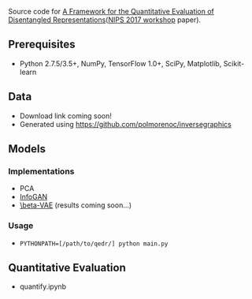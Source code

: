 Source code for [A Framework for the Quantitative Evaluation of Disentangled Representations](https://drive.google.com/file/d/0Bwy4Nlx78QCCbnpMdGNvYmNnU2VoMzVfdkdFaHhaT3B0Rmdr/view)([NIPS 2017 workshop](https://sites.google.com/view/disentanglenips2017) paper).

## Prerequisites

- Python 2.7.5/3.5+, NumPy, TensorFlow 1.0+, SciPy, Matplotlib, Scikit-learn

## Data

- Download link coming soon!
- Generated using https://github.com/polmorenoc/inversegraphics

## Models

### Implementations

- PCA
- [InfoGAN](https://papers.nips.cc/paper/6399-infogan-interpretable-representation-learning-by-information-maximizing-generative-adversarial-nets.pdf)
- [\beta-VAE](https://openreview.net/pdf?id=Sy2fzU9gl) (results coming soon...)

### Usage

- `PYTHONPATH=[/path/to/qedr/] python main.py`

## Quantitative Evaluation

- quantify.ipynb